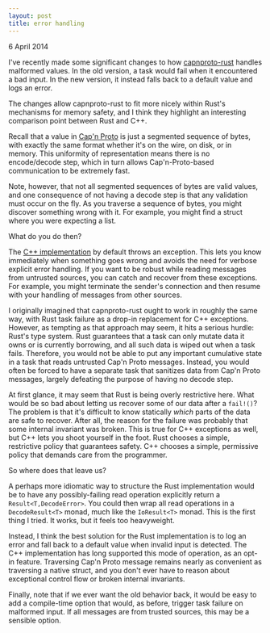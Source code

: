 ```yaml
---
layout: post
title: error handling
---
```


6 April 2014


I've recently made some significant changes
to how [capnproto-rust](https://www.github.com/dwrensha/capnproto-rust)
handles malformed values.
In the old
version, a task would fail when
it encountered a bad input.
In the new version, it instead
falls back to a default value
and logs an error.

The changes allow capnproto-rust
to fit more nicely
within Rust's mechanisms for
memory safety,
and I think they
highlight an interesting comparison point between
Rust and C++.


Recall that
a value in [Cap'n Proto](http://kentonv.github.io/capnproto/) is just a
segmented sequence of bytes,
with exactly the same format
whether it's on the wire, on
disk, or in memory.
This uniformity of representation
means there
is no encode/decode step,
which in turn allows
Cap'n-Proto-based communication
to be
extremely fast.


Note, however, that
not all segmented sequences of bytes
are valid values,
and one consequence of
not having a decode step
is that
any
validation must occur on the fly.
As you traverse a
sequence of bytes,
you might discover something
wrong with it.
For example, you might find a struct
where you were expecting a list.

What do you do then?

The
[C++ implementation](https://www.github.com/kentonv/capnproto)
by default
throws an exception.
This lets you know immediately when something goes wrong
and avoids the need for verbose
explicit error handling.
If you want to be robust while reading messages from untrusted sources,
you can catch and recover from these exceptions.
For example, you might terminate the sender's connection
and then resume with your handling
of messages from other sources.


I originally imagined that capnproto-rust
ought to work in roughly the same way,
with Rust task failure
as a drop-in replacement for
C++ exceptions.
However, as tempting as that approach may seem, it
hits a serious hurdle: Rust's type system.
Rust guarantees
that a task can only mutate
data it owns or is currently borrowing,
and all such data is wiped out when a task fails.
Therefore, you would not be
able to put any important cumulative state
in a task that reads untrusted Cap'n Proto messages.
Instead, you would often be forced to have a separate
task that sanitizes data from Cap'n Proto messages,
largely defeating
the purpose of having no decode step.

At first glance, it may seem that Rust is being
overly restrictive here. What would be so bad
about letting us recover
some of our data after a `fail!()`?
The problem
is that it's difficult
to know statically *which*
parts of the
data are safe to recover.
After all, the reason for the failure
was probably that some internal invariant
was broken.
This is true for C++ exceptions as well, but
C++ lets you shoot yourself in the foot.
Rust chooses a simple, restrictive policy that
guarantees safety. C++ chooses a simple,
permissive policy that demands care from the programmer.

So where does that leave us?

A perhaps more idiomatic way to structure the Rust implementation would be
to have
any possibly-failing read operation explicitly return
a `Result<T,DecodeError>`.
You could then wrap all read operations in a
`DecodeResult<T>` monad, much like the `IoResult<T>` monad.
This is the first thing I tried. It works, but it feels too heavyweight.

Instead, I think the best solution for the Rust implementation
is to log an error and fall back to a default value
when invalid input is detected.
The C++ implementation
has long supported this mode of operation,
as an opt-in feature.
Traversing Cap'n Proto message remains
nearly as convenient as traversing a
native struct,
and you don't ever have to
reason about exceptional control flow
or broken internal invariants.


Finally, note that if we ever want the old behavior back,
it would be easy to add a compile-time option
that would, as before, trigger task failure on malformed
input. If all messages are from trusted sources, this may be
a sensible option.